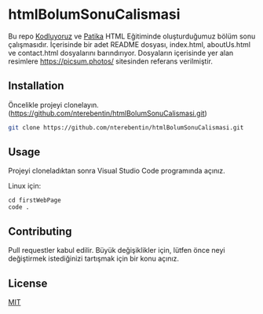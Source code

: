 # htmlBolumSonuCalismasi
Bu repo [Kodluyoruz](https://www.kodluyoruz.org) ve [Patika](https://app.patika.dev) HTML Eğitiminde oluşturduğumuz bölüm sonu çalışmasıdır. 
İçerisinde bir adet README dosyası, index.html, aboutUs.html ve contact.html dosyalarını barındırıyor. Dosyaların içerisinde yer alan resimlere https://picsum.photos/ sitesinden referans verilmiştir.

## Installation

Öncelikle projeyi clonelayın. (https://github.com/nterebentin/htmlBolumSonuCalismasi.git)

```bash
git clone https://github.com/nterebentin/htmlBolumSonuCalismasi.git
```

## Usage

Projeyi cloneladıktan sonra Visual Studio Code programında açınız.

Linux için:
```linux
cd firstWebPage
code .
```

## Contributing
Pull requestler kabul edilir. Büyük değişiklikler için, lütfen önce neyi değiştirmek istediğinizi tartışmak için bir konu açınız.


## License
[MIT](https://choosealicense.com/licenses/mit/)
